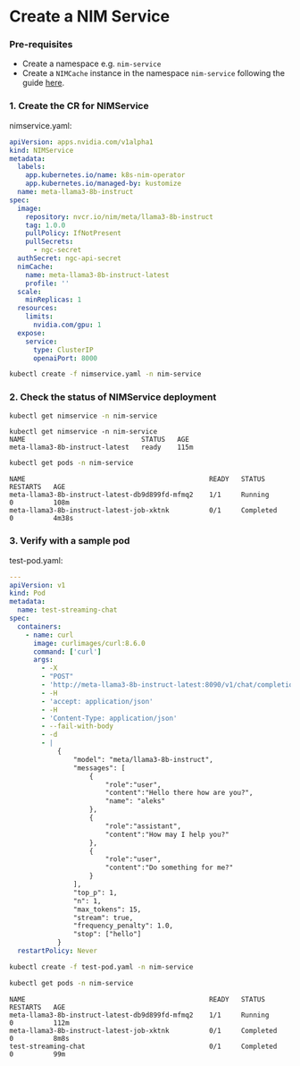 # Create a NIM Service

### Pre-requisites

* Create a namespace e.g. `nim-service`
* Create a `NIMCache` instance in the namespace `nim-service` following the guide [here](https://gitlab-master.nvidia.com/dl/container-dev/k8s-nim-operator/-/blob/51e9727929b16982a2dba6d7fccbd0474f566bf8/docs/nimcache.md).

### 1. Create the CR for NIMService

nimservice.yaml:

```yaml
apiVersion: apps.nvidia.com/v1alpha1
kind: NIMService
metadata:
  labels:
    app.kubernetes.io/name: k8s-nim-operator
    app.kubernetes.io/managed-by: kustomize
  name: meta-llama3-8b-instruct
spec:
  image:
    repository: nvcr.io/nim/meta/llama3-8b-instruct
    tag: 1.0.0
    pullPolicy: IfNotPresent
    pullSecrets:
      - ngc-secret
  authSecret: ngc-api-secret
  nimCache:
    name: meta-llama3-8b-instruct-latest
    profile: ''
  scale:
    minReplicas: 1
  resources:
    limits:
      nvidia.com/gpu: 1
  expose:
    service:
      type: ClusterIP
      openaiPort: 8000
```

```sh
kubectl create -f nimservice.yaml -n nim-service
```

### 2. Check the status of NIMService deployment

```sh
kubectl get nimservice -n nim-service
```

```console
kubectl get nimservice -n nim-service
NAME                             STATUS   AGE
meta-llama3-8b-instruct-latest   ready    115m
```

```sh
kubectl get pods -n nim-service
```

```console
NAME                                              READY   STATUS      RESTARTS   AGE
meta-llama3-8b-instruct-latest-db9d899fd-mfmq2    1/1     Running     0          108m
meta-llama3-8b-instruct-latest-job-xktnk          0/1     Completed   0          4m38s
```

### 3. Verify with a sample pod

test-pod.yaml:

```yaml
---
apiVersion: v1
kind: Pod
metadata:
  name: test-streaming-chat
spec:
  containers:
    - name: curl
      image: curlimages/curl:8.6.0
      command: ['curl']
      args:
        - -X
        - "POST"
        - 'http://meta-llama3-8b-instruct-latest:8090/v1/chat/completions'
        - -H
        - 'accept: application/json'
        - -H
        - 'Content-Type: application/json'
        - --fail-with-body
        - -d
        - |
            {
                "model": "meta/llama3-8b-instruct",
                "messages": [
                    {
                        "role":"user",
                        "content":"Hello there how are you?",
                        "name": "aleks"
                    },
                    {
                        "role":"assistant",
                        "content":"How may I help you?"
                    },
                    {
                        "role":"user",
                        "content":"Do something for me?"
                    }
                ],
                "top_p": 1,
                "n": 1,
                "max_tokens": 15,
                "stream": true,
                "frequency_penalty": 1.0,
                "stop": ["hello"]
            }
  restartPolicy: Never
```

```sh
kubectl create -f test-pod.yaml -n nim-service
```

```sh
kubectl get pods -n nim-service
```

```console
NAME                                              READY   STATUS      RESTARTS   AGE
meta-llama3-8b-instruct-latest-db9d899fd-mfmq2    1/1     Running     0          112m
meta-llama3-8b-instruct-latest-job-xktnk          0/1     Completed   0          8m8s
test-streaming-chat                               0/1     Completed   0          99m
```

